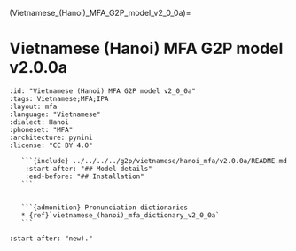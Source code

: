 
(Vietnamese_(Hanoi)_MFA_G2P_model_v2_0_0a)=
# Vietnamese (Hanoi) MFA G2P model v2.0.0a

``````{g2p} Vietnamese (Hanoi) MFA G2P model v2.0.0a
:id: "Vietnamese (Hanoi) MFA G2P model v2_0_0a"
:tags: Vietnamese;MFA;IPA
:layout: mfa
:language: "Vietnamese"
:dialect: Hanoi
:phoneset: "MFA"
:architecture: pynini
:license: "CC BY 4.0"

   ```{include} ../../../../g2p/vietnamese/hanoi_mfa/v2.0.0a/README.md
    :start-after: "## Model details"
    :end-before: "## Installation"
   ```


   ```{admonition} Pronunciation dictionaries
   * {ref}`vietnamese_(hanoi)_mfa_dictionary_v2_0_0a`
   ```
``````

```{include} ../../../../g2p/vietnamese/hanoi_mfa/v2.0.0a/README.md
:start-after: "new)."
```
